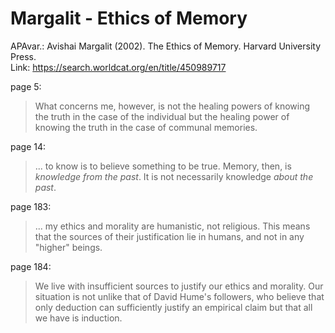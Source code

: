 # Margalit - Ethics of Memory

APAvar.: Avishai Margalit (2002). The Ethics of Memory. Harvard University Press.  
Link: https://search.worldcat.org/en/title/450989717  

page 5:  
> What concerns me, however, is not the healing powers of knowing the truth in the case of the individual but the healing power of knowing the truth in the case of communal memories.  

page 14:  
> ... to know is to believe something to be true. Memory, then, is _knowledge from the past_. It is not necessarily knowledge _about the past_.  

page 183:  
> ... my ethics and morality are humanistic, not religious. This means that the sources of their justification lie in humans, and not in any "higher" beings.  

page 184:  
> We live with insufficient sources to justify our ethics and morality. Our situation is not unlike that of David Hume's followers, who believe that only deduction can sufficiently justify an empirical claim but that all we have is induction.  

